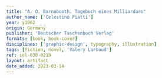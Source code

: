 ```yaml
---
title: "A. O. Barnabooth. Tagebuch eines Milliardars"
author_name: ['Celestino Piatti']
year: y1962
origin: Germany
publisher: 'Deutscher Taschenbuch Verlag'
formats: [book, book-cover]
disciplines: ['graphic-design', typography, illustration]
tags: [fiction, novel, 'Valery Larbaud']
ref: sol-030-0219
layout: artifact
date_added: 2023-03-14
---
```

